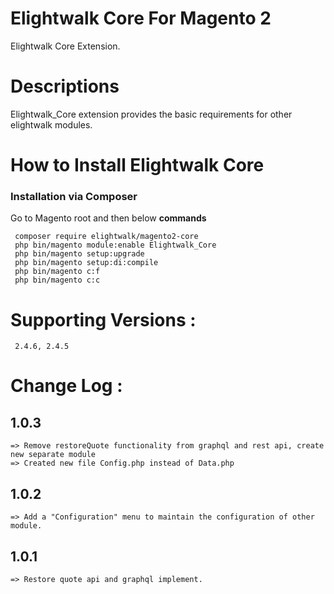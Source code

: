 # Elightwalk Core For Magento 2 
Elightwalk Core Extension.

# Descriptions 

Elightwalk_Core extension provides the basic requirements for other elightwalk modules.

# How to Install Elightwalk Core
### Installation via Composer

Go to Magento root and then below **commands**

```
 composer require elightwalk/magento2-core
 php bin/magento module:enable Elightwalk_Core
 php bin/magento setup:upgrade
 php bin/magento setup:di:compile
 php bin/magento c:f
 php bin/magento c:c

```

# Supporting Versions :

```
 2.4.6, 2.4.5
```

# Change Log :

## 1.0.3

    => Remove restoreQuote functionality from graphql and rest api, create new separate module
    => Created new file Config.php instead of Data.php

## 1.0.2

    => Add a "Configuration" menu to maintain the configuration of other module. 

## 1.0.1

    => Restore quote api and graphql implement.
